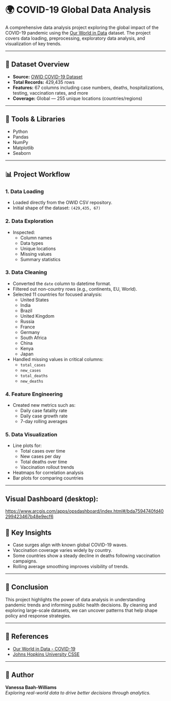 # 🌍 COVID-19 Global Data Analysis

A comprehensive data analysis project exploring the global impact of the COVID-19 pandemic using the [Our World in Data](https://covid.ourworldindata.org/) dataset. The project covers data loading, preprocessing, exploratory data analysis, and visualization of key trends.

---

## 📁 Dataset Overview

- **Source:** [OWID COVID-19 Dataset](https://covid.ourworldindata.org/data/owid-covid-data.csv)
- **Total Records:** 429,435 rows
- **Features:** 67 columns including case numbers, deaths, hospitalizations, testing, vaccination rates, and more
- **Coverage:** Global — 255 unique locations (countries/regions)

---

## 🔧 Tools & Libraries

- Python
- Pandas
- NumPy
- Matplotlib
- Seaborn

---

## 📊 Project Workflow

### 1. Data Loading
- Loaded directly from the OWID CSV repository.
- Initial shape of the dataset: `(429,435, 67)`

### 2. Data Exploration
- Inspected:
  - Column names
  - Data types
  - Unique locations
  - Missing values
  - Summary statistics

### 3. Data Cleaning
- Converted the `date` column to datetime format.
- Filtered out non-country rows (e.g., continents, EU, World).
- Selected 11 countries for focused analysis:
  - United States
  - India
  - Brazil
  - United Kingdom
  - Russia
  - France
  - Germany
  - South Africa
  - China
  - Kenya
  - Japan
- Handled missing values in critical columns:
  - `total_cases`
  - `new_cases`
  - `total_deaths`
  - `new_deaths`

### 4. Feature Engineering
- Created new metrics such as:
  - Daily case fatality rate
  - Daily case growth rate
  - 7-day rolling averages

### 5. Data Visualization
- Line plots for:
  - Total cases over time
  - New cases per day
  - Total deaths over time
  - Vaccination rollout trends
- Heatmaps for correlation analysis
- Bar plots for comparing countries

---
## Visual Dashboard (desktop): 
https://www.arcgis.com/apps/opsdashboard/index.html#/bda7594740fd40299423467b48e9ecf6


## 📌 Key Insights

- Case surges align with known global COVID-19 waves.
- Vaccination coverage varies widely by country.
- Some countries show a steady decline in deaths following vaccination campaigns.
- Rolling average smoothing improves visibility of trends.

---

## 🧠 Conclusion

This project highlights the power of data analysis in understanding pandemic trends and informing public health decisions. By cleaning and exploring large-scale datasets, we can uncover patterns that help shape policy and response strategies.

---

## 📎 References

- [Our World in Data - COVID-19](https://ourworldindata.org/coronavirus)
- [Johns Hopkins University CSSE](https://github.com/CSSEGISandData/COVID-19)

---

## 📌 Author

**Vanessa Baah-Williams**  
_Exploring real-world data to drive better decisions through analytics._











